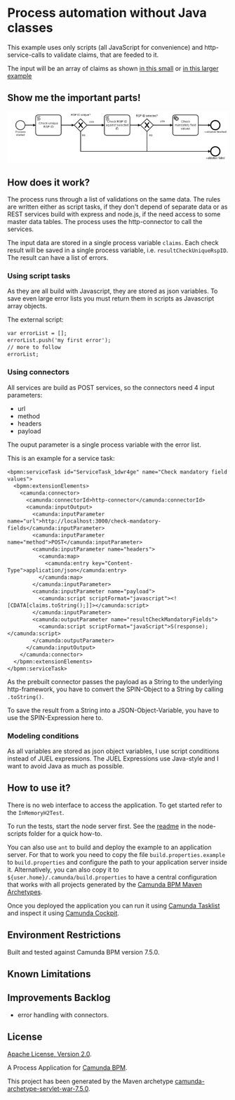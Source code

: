 # Process automation without Java classes

This example uses only scripts (all JavaScript for convenience) and http-service-calls to validate claims, that are feeded to it.

The input will be an array of claims as shown [in this small](src/test/resources/claims/claims-rsp-ids-unique.json) or [in this larger example](src/test/resources/claims/six-claims.json)

## Show me the important parts!
![BPMN Process](src/main/resources/process.png)

## How does it work?

The process runs through a list of validations on the same data. The rules are written either as script tasks, if they don't depend of separate data or as REST services build with express and node.js, if the need access to some master data tables. The process uses the http-connector to call the services.

The input data are stored in a single process variable `claims`. Each check result will be saved in a single process variable, i.e. `resultCheckUniqueRspID`. The result can have a list of errors.

### Using script tasks
As they are all build with Javascript, they are stored as json variables. To save even large error lists you must return them in scripts as Javascript array objects.

The external script:

    var errorList = [];
    errorList.push('my first error');
    // more to follow
    errorList;

### Using connectors
All services are build as POST services, so the connectors need 4 input parameters:
* url
* method
* headers
* payload

The ouput parameter is a single process variable with the error list.

This is an example for a service task:

    <bpmn:serviceTask id="ServiceTask_1dwr4ge" name="Check mandatory field values">
      <bpmn:extensionElements>
        <camunda:connector>
          <camunda:connectorId>http-connector</camunda:connectorId>
          <camunda:inputOutput>
            <camunda:inputParameter name="url">http://localhost:3000/check-mandatory-fields</camunda:inputParameter>
            <camunda:inputParameter name="method">POST</camunda:inputParameter>
            <camunda:inputParameter name="headers">
              <camunda:map>
                <camunda:entry key="Content-Type">application/json</camunda:entry>
              </camunda:map>
            </camunda:inputParameter>
            <camunda:inputParameter name="payload">
              <camunda:script scriptFormat="javascript"><![CDATA[claims.toString();]]></camunda:script>
            </camunda:inputParameter>
            <camunda:outputParameter name="resultCheckMandatoryFields">
              <camunda:script scriptFormat="javaScript">S(response);</camunda:script>
            </camunda:outputParameter>
          </camunda:inputOutput>
        </camunda:connector>
      </bpmn:extensionElements>
    </bpmn:serviceTask>

As the prebuilt connector passes the payload as a String to the underlying http-framework, you have to convert the SPIN-Object to a String by calling `.toString()`.

To save the result from a String into a JSON-Object-Variable, you have to use the SPIN-Expression here to.

### Modeling conditions
As all variables are stored as json object variables, I use script conditions instead of JUEL expressions. The JUEL Expressions use Java-style and I want to avoid Java as much as possible.

 
## How to use it?
There is no web interface to access the application.
To get started refer to the `InMemoryH2Test`.

To run the tests, start the node server first. See the [readme](node-scripts/) in the node-scripts folder for a quick how-to. 

You can also use `ant` to build and deploy the example to an application server.
For that to work you need to copy the file `build.properties.example` to `build.properties`
and configure the path to your application server inside it.
Alternatively, you can also copy it to `${user.home}/.camunda/build.properties`
to have a central configuration that works with all projects generated by the
[Camunda BPM Maven Archetypes](http://docs.camunda.org/latest/guides/user-guide/#process-applications-maven-project-templates-archetypes).

Once you deployed the application you can run it using
[Camunda Tasklist](http://docs.camunda.org/latest/guides/user-guide/#tasklist)
and inspect it using
[Camunda Cockpit](http://docs.camunda.org/latest/guides/user-guide/#cockpit).

## Environment Restrictions
Built and tested against Camunda BPM version 7.5.0.

## Known Limitations

## Improvements Backlog
* error handling with connectors.

## License
[Apache License, Version 2.0](http://www.apache.org/licenses/LICENSE-2.0).

A Process Application for [Camunda BPM](http://docs.camunda.org).

This project has been generated by the Maven archetype
[camunda-archetype-servlet-war-7.5.0](http://docs.camunda.org/latest/guides/user-guide/#process-applications-maven-project-templates-archetypes).

<!-- HTML snippet for index page
  <tr>
    <td><img src="snippets/validate-claims/src/main/resources/process.png" width="100"></td>
    <td><a href="snippets/validate-claims">Camunda BPM Process Application</a></td>
    <td>A Process Application for [Camunda BPM](http://docs.camunda.org).</td>
  </tr>
-->
<!-- Tweet
New @CamundaBPM example: Camunda BPM Process Application - A Process Application for [Camunda BPM](http://docs.camunda.org). https://github.com/camunda/camunda-consulting/tree/master/snippets/validate-claims
-->
